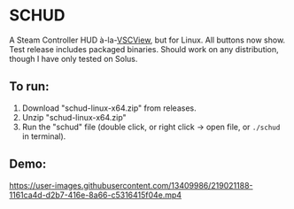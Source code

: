 # SCHUD

A Steam Controller HUD à-la-[VSCView](https://github.com/Nielk1/VSCView/), but for Linux. All buttons now show. Test release includes packaged binaries. Should work on any distribution, though I have only tested on Solus.

## To run:
1. Download "schud-linux-x64.zip" from releases. 
2. Unzip "schud-linux-x64.zip"
3. Run the "schud" file (double click, or right click -> open file, or `./schud` in terminal).

## Demo:


https://user-images.githubusercontent.com/13409986/219021188-1161ca4d-d2b7-416e-8a66-c5316415f04e.mp4

